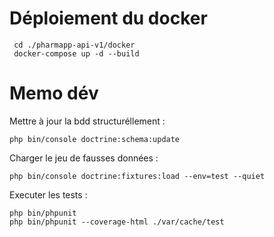 # Déploiement du docker

```
 cd ./pharmapp-api-v1/docker
 docker-compose up -d --build
```

# Memo dév

Mettre à jour la bdd structuréllement :
```
php bin/console doctrine:schema:update
```


Charger le jeu de fausses données : 
```
php bin/console doctrine:fixtures:load --env=test --quiet
```

Executer les tests :
```
php bin/phpunit
php bin/phpunit --coverage-html ./var/cache/test
```

